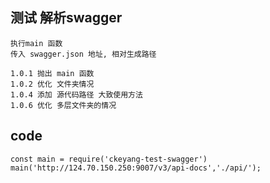 ## 测试 解析swagger
    执行main 函数 
    传入 swagger.json 地址, 相对生成路径

    1.0.1 抛出 main 函数
    1.0.2 优化 文件夹情况
    1.0.4 添加 源代码路径 大致使用方法
    1.0.6 优化 多层文件夹的情况

## code

    const main = require('ckeyang-test-swagger')
    main('http://124.70.150.250:9007/v3/api-docs','./api/');

